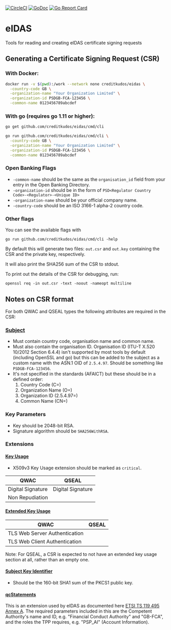 [![CircleCI](https://circleci.com/gh/creditkudos/eidas.svg?style=svg)](https://circleci.com/gh/creditkudos/eidas)
[![GoDoc](https://godoc.org/github.com/creditkudos/eidas?status.svg)](https://godoc.org/github.com/creditkudos/eidas)
[![Go Report Card](https://goreportcard.com/badge/github.com/creditkudos/eidas)](https://goreportcard.com/report/github.com/creditkudos/eidas)

# eIDAS
Tools for reading and creating eIDAS certificate signing requests

## Generating a Certificate Signing Request (CSR)

### With Docker:
```bash
docker run -v $(pwd):/work --network none creditkudos/eidas \
  -country-code GB \
  -organization-name "Your Organization Limited" \
  -organization-id PSDGB-FCA-123456 \
  -common-name 0123456789abcdef
```

### With go (requires go 1.11 or higher):
```bash
go get github.com/creditkudos/eidas/cmd/cli
```

```bash
go run github.com/creditkudos/eidas/cmd/cli \
  -country-code GB \
  -organization-name "Your Organization Limited" \
  -organization-id PSDGB-FCA-123456 \
  -common-name 0123456789abcdef
```

### Open Banking Flags
* `-common-name` should be the same as the `organisation_id` field from your entry in the Open Banking Directory.
* `-organization-id` should be in the form of `PSD<Regulator Country Code>-<Regulator>-<Unique ID>`
* `-organization-name` should be your official company name.
* `-country-code` should be an ISO 3166-1 alpha-2 country code.

### Other flags
You can see the available flags with
```
go run github.com/creditkudos/eidas/cmd/cli -help
```

By default this will generate two files: `out.csr` and `out.key` containing the CSR and the private key, respectively.

It will also print the SHA256 sum of the CSR to stdout.

To print out the details of the CSR for debugging, run:
```
openssl req -in out.csr -text -noout -nameopt multiline
```

## Notes on CSR format

For both QWAC and QSEAL types the following attributes are required in the CSR:

### [Subject](https://tools.ietf.org/html/rfc5280#section-4.1.2.6)
* Must contain country code, organisation name and common name.
* Must also contain the organisation ID. Organisation ID (ITU-T X.520 10/2012 Section 6.4.4) isn't supported by most tools by default (including OpenSSL and go) but this can be added to the subject as a custom name with the ASN.1 OID of `2.5.4.97`. Should be something like `PSDGB-FCA-123456`.
* It's not specified in the standards (AFAICT) but these should be in a defined order:
  1. Country Code (C=)
  1. Organization Name (O=)
  1. Organization ID (2.5.4.97=)
  1. Common Name (CN=)

### Key Parameters
* Key should be 2048-bit RSA.
* Signature algorithm should be `SHA256WithRSA`.

### Extensions

#### [Key Usage](https://tools.ietf.org/html/rfc5280#section-4.2.1.3)
* X509v3 Key Usage extension should be marked as `critical`.

| QWAC | QSEAL |
| --- | --- |
| Digital Signature | Digital Signature |
| Non Repudiation | |

#### [Extended Key Usage](https://tools.ietf.org/html/rfc5280#section-4.2.1.12)

| QWAC | QSEAL |
| --- | --- |
| TLS Web Server Authentication | |
| TLS Web Client Authentication | |

Note: For QSEAL, a CSR is expected to not have an extended key usage section at all, rather than an empty one.

#### [Subject Key Identifier](https://tools.ietf.org/html/rfc5280#section-4.2.1.2)
* Should be the 160-bit SHA1 sum of the PKCS1 public key.

#### [qcStatements](https://tools.ietf.org/html/rfc3739.html#section-3.2.6)
This is an extension used by eIDAS as documented here [ETSI TS 119 495 Annex A](https://www.etsi.org/deliver/etsi_ts/119400_119499/119495/01.02.01_60/ts_119495v010201p.pdf).
The required parameters included in this are the Competent Authority's name and ID, e.g. "Financial Conduct Authority" and "GB-FCA", and the roles the TPP requires, e.g. "PSP_AI" (Account Information).
